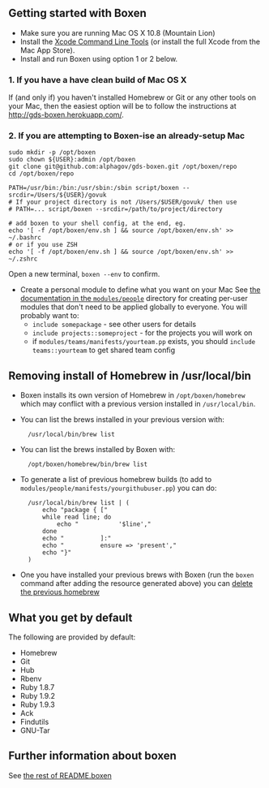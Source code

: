 ## Getting started with Boxen

- Make sure you are running Mac OS X 10.8 (Mountain Lion)
- Install the [Xcode Command Line Tools][xcode-cli] (or install the full Xcode
  from the Mac App Store).
- Install and run Boxen using option 1 or 2 below.

[xcode-cli]: https://developer.apple.com/downloads/index.action

### 1. If you have a have clean build of Mac OS X

If (and only if) you haven't installed Homebrew or Git or any other tools on
your Mac, then the easiest option will be to follow the instructions at
http://gds-boxen.herokuapp.com/.

### 2. If you are attempting to Boxen-ise an already-setup Mac

    sudo mkdir -p /opt/boxen
    sudo chown ${USER}:admin /opt/boxen
    git clone git@github.com:alphagov/gds-boxen.git /opt/boxen/repo
    cd /opt/boxen/repo

    PATH=/usr/bin:/bin:/usr/sbin:/sbin script/boxen --srcdir=/Users/${USER}/govuk
    # If your project directory is not /Users/$USER/govuk/ then use
    # PATH=... script/boxen --srcdir=/path/to/project/directory

    # add boxen to your shell config, at the end, eg.
    echo '[ -f /opt/boxen/env.sh ] && source /opt/boxen/env.sh' >> ~/.bashrc
    # or if you use ZSH
    echo '[ -f /opt/boxen/env.sh ] && source /opt/boxen/env.sh' >> ~/.zshrc

Open a new terminal, `boxen --env` to confirm.

- Create a personal module to define what you want on your Mac See [the
  documentation in the `modules/people`](modules/people/README.md) directory for
  creating per-user modules that don't need to be applied globally to everyone.
  You will probably want to:
  - `include somepackage` - see other users for details
  - `include projects::someproject` - for the projects you will work on
  - if `modules/teams/manifests/yourteam.pp` exists, you should `include
    teams::yourteam` to get shared team config

## Removing install of Homebrew in /usr/local/bin

- Boxen installs its own version of Homebrew in `/opt/boxen/homebrew` which may
  conflict with a previous version installed in `/usr/local/bin`.
- You can list the brews installed in your previous version with:

        /usr/local/bin/brew list

- You can list the brews installed by Boxen with:

        /opt/boxen/homebrew/bin/brew list

- To generate a list of previous homebrew builds (to add to
  `modules/people/manifests/yourgithubuser.pp`) you can do:

        /usr/local/bin/brew list | (
            echo "package { ["
            while read line; do
                echo "           '$line',"
            done
            echo "          ]:"
            echo "          ensure => 'present',"
            echo "}"
        )

- One you have installed your previous brews with Boxen (run the `boxen` command
  after adding the resource generated above) you can [delete the previous
  homebrew](https://gist.github.com/mxcl/1173223)

## What you get by default

The following are provided by default:

* Homebrew
* Git
* Hub
* Rbenv
* Ruby 1.8.7
* Ruby 1.9.2
* Ruby 1.9.3
* Ack
* Findutils
* GNU-Tar

## Further information about boxen

See [the rest of README.boxen](README.boxen.md)
